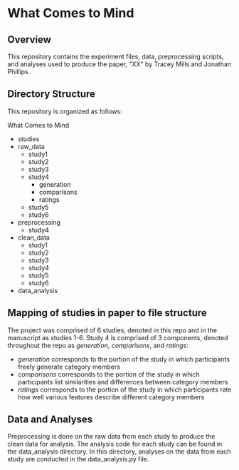 # What Comes to Mind

## Overview
This repository contains the experiment files, data, preprocessing scripts, and analyses used to produce the paper, "XX" by Tracey Mills and Jonathan Phillips. 

## Directory Structure
This repository is organized as follows:

What Comes to Mind
* studies
* raw_data
   * study1
   * study2
   * study3
   * study4
      * generation
      * comparisons
      * ratings   
   * study5
   * study6
* preprocessing
   * study4
* clean_data
   * study1
   * study2
   * study3
   * study4
   * study5
   * study6
* data_analysis


## Mapping of studies in paper to file structure
The project was comprised of 6 studies, denoted in this repo and in the manuscript as studies 1-6.
Study 4 is comprised of 3 components, denoted throughout the repo as _generation_, _comparisons_, and _ratings_:
* _generation_ corresponds to the portion of the study in which participants freely generate category members
* _comparisons_ corresponds to the portion of the study in which participants list similarities and differences between category members
* _ratings_ corresponds to the portion of the study in which participants rate how well various features describe different category members


## Data and Analyses
Preprocessing is done on the raw data from each study to produce the clean data for analysis. The analysis code for each study can be found in the data_analysis directory. In this directory, analyses on the data from each study are conducted in the data_analysis.py file.